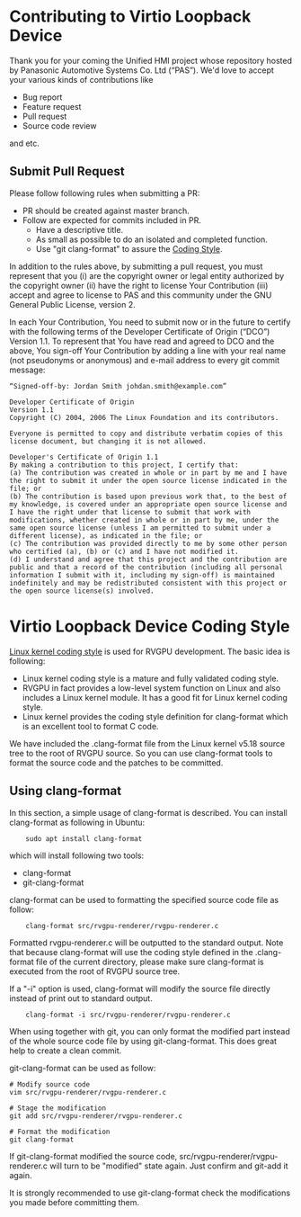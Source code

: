 # Contributing to Virtio Loopback Device

Thank you for your coming the Unified HMI project whose repository hosted by
Panasonic Automotive Systems Co. Ltd (“PAS”). We'd love to accept your various
kinds of contributions like

- Bug report
- Feature request
- Pull request
- Source code review

and etc.


## Submit Pull Request

Please follow following rules when submitting a PR:

- PR should be created against master branch.
- Follow are expected for commits included in PR.
  - Have a descriptive title.
  - As small as possible to do an isolated and completed function.
  - Use "git clang-format" to assure the [Coding Style](documentation/coding-style.md).

In addition to the rules above, by submitting a pull request, you must
represent that you (i) are the copyright owner or legal entity authorized by
the copyright owner (ii)  have the right to license Your Contribution (iii)
accept and agree to license to PAS and this community under the GNU General Public License, version 2.

In each Your Contribution, You need to submit now or in the future to certify
with the following terms of the Developer Certificate of Origin (“DCO”) Version 1.1.
To represent that You have read and agreed to DCO and the above, You
sign-off Your Contribution by adding a line with your real name (not pseudonyms
or anonymous) and e-mail address to every git commit message:

	“Signed-off-by: Jordan Smith johdan.smith@example.com”


```
Developer Certificate of Origin
Version 1.1
Copyright (C) 2004, 2006 The Linux Foundation and its contributors.

Everyone is permitted to copy and distribute verbatim copies of this license document, but changing it is not allowed.

Developer's Certificate of Origin 1.1
By making a contribution to this project, I certify that:
(a) The contribution was created in whole or in part by me and I have the right to submit it under the open source license indicated in the file; or
(b) The contribution is based upon previous work that, to the best of my knowledge, is covered under an appropriate open source license and I have the right under that license to submit that work with modifications, whether created in whole or in part by me, under the same open source license (unless I am permitted to submit under a different license), as indicated in the file; or
(c) The contribution was provided directly to me by some other person who certified (a), (b) or (c) and I have not modified it.
(d) I understand and agree that this project and the contribution are public and that a record of the contribution (including all personal information I submit with it, including my sign-off) is maintained indefinitely and may be redistributed consistent with this project or the open source license(s) involved.

```

# Virtio Loopback Device Coding Style

[Linux kernel coding style](https://www.kernel.org/doc/html/v5.18/process/coding-style.html) is used for RVGPU development. The basic idea is following:

* Linux kernel coding style is a mature and fully validated coding style.
* RVGPU in fact provides a low-level system function on Linux and also includes
  a Linux kernel module. It has a good fit for Linux kernel coding style.
* Linux kernel provides the coding style definition for clang-format which is
  an excellent tool to format C code.

We have included the .clang-format file from the Linux kernel v5.18 source tree
to the root of RVGPU source. So you can use clang-format tools to format the
source code and the patches to be committed.

## Using clang-format

In this section, a simple usage of clang-format is described. You can install
clang-format as following in Ubuntu:

```
	sudo apt install clang-format
```

which will install following two tools:

* clang-format
* git-clang-format

clang-format can be used to formatting the specified source code file as follow:

```
	clang-format src/rvgpu-renderer/rvgpu-renderer.c
```

Formatted rvgpu-renderer.c will be outputted to the standard output. Note that
because clang-format will use the coding style defined in the .clang-format
file of the current directory, please make sure clang-format is executed from
the root of RVGPU source tree.

If a "-i" option is used, clang-format will modify the source file directly
instead of print out to standard output.

```
	clang-format -i src/rvgpu-renderer/rvgpu-renderer.c
```

When using together with git, you can only format the modified part instead of
the whole source code file by using git-clang-format. This does great help to
create a clean commit.

git-clang-format can be used as follow:

    # Modify source code
    vim src/rvgpu-renderer/rvgpu-renderer.c

    # Stage the modification
    git add src/rvgpu-renderer/rvgpu-renderer.c

    # Format the modification
    git clang-format

If git-clang-format modified the source code,
src/rvgpu-renderer/rvgpu-renderer.c will turn to be "modified" state again.
Just confirm and git-add it again.

It is strongly recommended to use git-clang-format check the modifications you
made before committing them.
